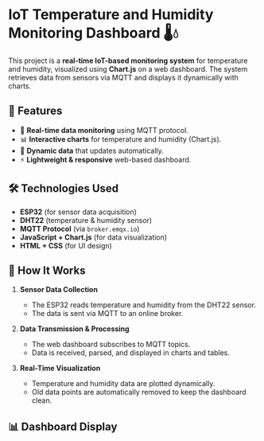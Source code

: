 # IoT Temperature and Humidity Monitoring Dashboard 🌡️💧

This project is a **real-time IoT-based monitoring system** for temperature and humidity, visualized using **Chart.js** on a web dashboard. The system retrieves data from sensors via MQTT and displays it dynamically with charts.

## 🚀 Features
- 📡 **Real-time data monitoring** using MQTT protocol.
- 📊 **Interactive charts** for temperature and humidity (Chart.js).
- 📅 **Dynamic data** that updates automatically.
- ⚡ **Lightweight & responsive** web-based dashboard.

## 🛠️ Technologies Used
- **ESP32** (for sensor data acquisition)
- **DHT22** (temperature & humidity sensor)
- **MQTT Protocol** (via `broker.emqx.io`)
- **JavaScript + Chart.js** (for data visualization)
- **HTML + CSS** (for UI design)

## 📜 How It Works
1. **Sensor Data Collection**  
   - The ESP32 reads temperature and humidity from the DHT22 sensor.
   - The data is sent via MQTT to an online broker.

2. **Data Transmission & Processing**  
   - The web dashboard subscribes to MQTT topics.
   - Data is received, parsed, and displayed in charts and tables.

3. **Real-Time Visualization**  
   - Temperature and humidity data are plotted dynamically.
   - Old data points are automatically removed to keep the dashboard clean.

## 📊 Dashboard Display

